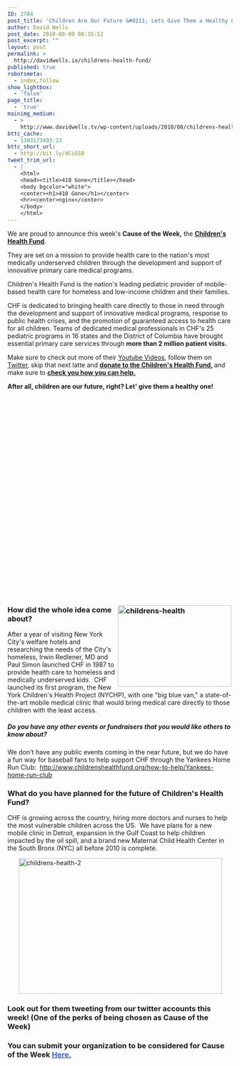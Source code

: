```yaml
---
ID: 2784
post_title: 'Children Are Our Future &#8211; Lets Give Them a Healthy One!'
author: David Wells
post_date: 2010-08-09 08:35:52
post_excerpt: ""
layout: post
permalink: >
  http://davidwells.io/childrens-health-fund/
published: true
robotsmeta:
  - index,follow
show_lightbox:
  - 'false'
page_title:
  - 'true'
mainimg_medium:
  - >
    http://www.davidwells.tv/wp-content/uploads/2010/08/childrens-health-3.png
bttc_cache:
  - 1303173493:23
bttc_short_url:
  - http://bit.ly/dCiGS0
tweet_trim_url:
  - |
    <html>
    <head><title>410 Gone</title></head>
    <body bgcolor="white">
    <center><h1>410 Gone</h1></center>
    <hr><center>nginx</center>
    </body>
    </html>
---
```

<p>We are proud to announce this week's <strong>Cause of the Week,</strong> the <strong><a href="http://www.childrenshealthfund.org/">Children's Health Fund</a></strong>.</p>
<p>They are set on a mission to provide health care to the nation's most medically underserved children through the development and support of innovative primary care medical programs.</p>
<p>Children's Health Fund is the nation's leading pediatric provider of mobile-based health care for homeless and low-income children and their families.</p>
<p>CHF is dedicated to bringing health care directly to those in need through the development and support of innovative medical programs, response to public health crises, and the promotion of guaranteed access to health care for all children. Teams of dedicated medical professionals in CHF's 25 pediatric programs in 16 states and the District of Columbia have brought essential primary care services through <strong>more than 2 million patient visits.</strong></p>
<p>Make sure to check out more of their <a href="http://www.youtube.com/childrenshealthfund">Youtube Videos</a>, follow them on <a href="http://twitter.com/chfund">Twitter</a>, skip that next latte and <strong><a href="https://secure2.convio.net/chf/site/Donation2?df_id=1480&amp;1480.donation=form1">donate to the Children's Health Fund</a>, </strong>and make sure to <strong><a href="http://www.childrenshealthfund.org/how-to-help">check you how you can help.</a></strong></p>
<p><strong>After all, children are our future, right? Let' give them a healthy one!</strong></p>
<p><object width="560" height="445"><param name="movie" value="http://www.youtube.com/v/q32cJmHFxtg?fs=1&amp;hl=en_US"></param><param name="allowFullScreen" value="true"></param><param name="allowscriptaccess" value="always"></param><embed src="http://www.youtube.com/v/q32cJmHFxtg?fs=1&amp;hl=en_US" type="application/x-shockwave-flash" allowscriptaccess="always" allowfullscreen="true" width="560" height="445"></embed></object><br />
<!--more--></p>
<h3><a href="http://www.davidwells.tv/wp-content/uploads/2010/08/childrenshealth.png"><img style="display: inline; margin-left: 3px; margin-right: 3px; border: 0px initial initial;" title="childrens-health" src="http://www.davidwells.tv/wp-content/uploads/2010/08/childrenshealth_thumb.png" border="0" alt="childrens-health" width="254" height="182" align="right" /></a> How did the whole idea come about?</h3>
<p>After a year of visiting New York City's welfare hotels and researching the needs of the City's homeless, Irwin Redlener, MD and Paul Simon launched CHF in 1987 to provide health care to homeless and medically underserved kids.  CHF launched its first program, the New York Children's Health Project (NYCHP), with one "big blue van," a state-of-the-art mobile medical clinic that would bring medical care directly to those children with the least access.</p>
<h5>Do you have any other events or fundraisers that you would like others to know about?</h5>
<p>We don't have any public events coming in the near future, but we do have a fun way for baseball fans to help support CHF through the Yankees Home Run Club:  <a href="http://www.childrenshealthfund.org/how-to-help/Yankees-home-run-club">http://www.childrenshealthfund.org/how-to-help/Yankees-home-run-club</a></p>
<h3>What do you have planned for the future of Children's Health Fund?</h3>
<p>CHF is growing across the country, hiring more doctors and nurses to help the most vulnerable children across the US.  We have plans for a new mobile clinic in Detroit, expansion in the Gulf Coast to help children impacted by the oil spill, and a brand new Maternal Child Health Center in the South Bronx (NYC) all before 2010 is complete.</p>
<p><a href="http://www.davidwells.tv/wp-content/uploads/2010/08/childrenshealth2.png"><img style="display: block; float: none; margin-left: auto; margin-right: auto; border: 0px;" title="childrens-health-2" src="http://www.davidwells.tv/wp-content/uploads/2010/08/childrenshealth2_thumb.png" border="0" alt="childrens-health-2" width="455" height="304" /></a></p>
<h3>Look out for them tweeting from our twitter accounts this week! (One of the perks of being chosen as Cause of the Week)</h3>
<h3>You can submit your organization to be considered for Cause of the Week <strong><a href="http://www.socializeyourcause.org/cause-of-the-week/submit-your-cause/"><span style="color: #3366ff;">Here.</span></a></strong></h3>